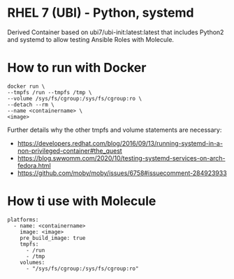 <!--
 SPDX-FileCopyrightText: 2022 Dominik Wombacher <dominik@wombacher.cc>
 SPDX-License-Identifier: CC-BY-SA-4.0
-->
# RHEL 7 (UBI) - Python, systemd

Derived Container based on ubi7/ubi-init:latest:latest that includes Python2 and systemd to allow testing Ansible Roles with Molecule.

# How to run with Docker

```
docker run \
--tmpfs /run --tmpfs /tmp \
--volume /sys/fs/cgroup:/sys/fs/cgroup:ro \
--detach --rm \
--name <containername> \
<image>
```

Further details why the other tmpfs and volume statements are necessary:

- https://developers.redhat.com/blog/2016/09/13/running-systemd-in-a-non-privileged-container#the_quest
- https://blog.swwomm.com/2020/10/testing-systemd-services-on-arch-fedora.html
- https://github.com/moby/moby/issues/6758#issuecomment-284923933

# How ti use with Molecule

```
platforms:
  - name: <containername>
    image: <image>
    pre_build_image: true
    tmpfs:
      - /run
      - /tmp
    volumes:
      - "/sys/fs/cgroup:/sys/fs/cgroup:ro"
```

